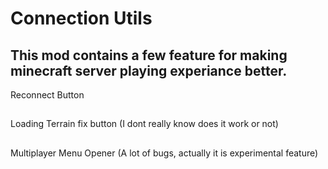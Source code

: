 # Connection Utils

## This mod contains a few feature for making minecraft server playing experiance better.
Reconnect Button
##
Loading Terrain fix button (I dont really know does it work or not)
##
Multiplayer Menu Opener (A lot of bugs, actually it is experimental feature)
